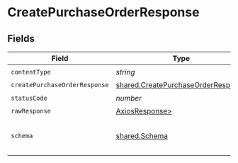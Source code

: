 # CreatePurchaseOrderResponse


## Fields

| Field                                                                                    | Type                                                                                     | Required                                                                                 | Description                                                                              |
| ---------------------------------------------------------------------------------------- | ---------------------------------------------------------------------------------------- | ---------------------------------------------------------------------------------------- | ---------------------------------------------------------------------------------------- |
| `contentType`                                                                            | *string*                                                                                 | :heavy_check_mark:                                                                       | N/A                                                                                      |
| `createPurchaseOrderResponse`                                                            | [shared.CreatePurchaseOrderResponse](../../models/shared/createpurchaseorderresponse.md) | :heavy_minus_sign:                                                                       | Success                                                                                  |
| `statusCode`                                                                             | *number*                                                                                 | :heavy_check_mark:                                                                       | N/A                                                                                      |
| `rawResponse`                                                                            | [AxiosResponse>](https://axios-http.com/docs/res_schema)                                 | :heavy_minus_sign:                                                                       | N/A                                                                                      |
| `schema`                                                                                 | [shared.Schema](../../models/shared/schema.md)                                           | :heavy_minus_sign:                                                                       | The request made is not valid.                                                           |